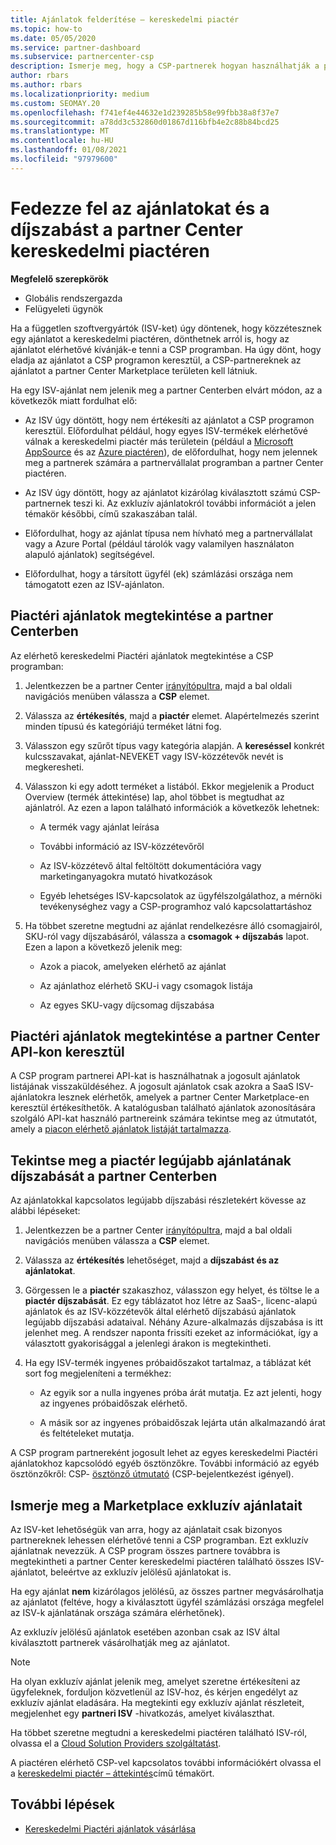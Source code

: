 ```yaml
---
title: Ajánlatok felderítése – kereskedelmi piactér
ms.topic: how-to
ms.date: 05/05/2020
ms.service: partner-dashboard
ms.subservice: partnercenter-csp
description: Ismerje meg, hogy a CSP-partnerek hogyan használhatják a partner centert a piactéren az SaaS-ajánlatok vagy a független szoftvergyártók (ISV-EK) díjszabásának megtekintéséhez vagy kereséséhez.
author: rbars
ms.author: rbars
ms.localizationpriority: medium
ms.custom: SEOMAY.20
ms.openlocfilehash: f741ef4e44632e1d239285b58e99fbb38a8f37e7
ms.sourcegitcommit: a78dd3c532860d01867d116bfb4e2c88b84bcd25
ms.translationtype: MT
ms.contentlocale: hu-HU
ms.lasthandoff: 01/08/2021
ms.locfileid: "97979600"
---
```

# <a name="discover-offers-and-pricing-in-partner-center-commercial-marketplace"></a>Fedezze fel az ajánlatokat és a díjszabást a partner Center kereskedelmi piactéren

**Megfelelő szerepkörök**

- Globális rendszergazda
- Felügyeleti ügynök

Ha a független szoftvergyártók (ISV-ket) úgy döntenek, hogy közzétesznek egy ajánlatot a kereskedelmi piactéren, dönthetnek arról is, hogy az ajánlatot elérhetővé kívánják-e tenni a CSP programban. Ha úgy dönt, hogy eladja az ajánlatot a CSP programon keresztül, a CSP-partnereknek az ajánlatot a partner Center Marketplace területen kell látniuk.

Ha egy ISV-ajánlat nem jelenik meg a partner Centerben elvárt módon, az a következők miatt fordulhat elő:

- Az ISV úgy döntött, hogy nem értékesíti az ajánlatot a CSP programon keresztül. Előfordulhat például, hogy egyes ISV-termékek elérhetővé válnak a kereskedelmi piactér más területein (például a [Microsoft AppSource](https://appsource.microsoft.com/) és az [Azure piactéren](https://azuremarketplace.microsoft.com/)), de előfordulhat, hogy nem jelennek meg a partnerek számára a partnervállalat programban a partner Center piactéren.

- Az ISV úgy döntött, hogy az ajánlatot kizárólag kiválasztott számú CSP-partnernek teszi ki. Az exkluzív ajánlatokról további információt a jelen témakör későbbi, című szakaszában talál.

- Előfordulhat, hogy az ajánlat típusa nem hívható meg a partnervállalat vagy a Azure Portal (például tárolók vagy valamilyen használaton alapuló ajánlatok) segítségével.

- Előfordulhat, hogy a társított ügyfél (ek) számlázási országa nem támogatott ezen az ISV-ajánlaton.

## <a name="view-marketplace-offers-in-partner-center"></a>Piactéri ajánlatok megtekintése a partner Centerben

Az elérhető kereskedelmi Piactéri ajánlatok megtekintése a CSP programban:

1. Jelentkezzen be a partner Center [irányítópultra](https://partner.microsoft.com/dashboard), majd a bal oldali navigációs menüben válassza a **CSP** elemet.

2. Válassza az **értékesítés**, majd a **piactér** elemet. Alapértelmezés szerint minden típusú és kategóriájú terméket látni fog.

3. Válasszon egy szűrőt típus vagy kategória alapján. A **kereséssel** konkrét kulcsszavakat, ajánlat-NEVEKET vagy ISV-közzétevők nevét is megkeresheti.

4. Válasszon ki egy adott terméket a listából. Ekkor megjelenik a Product Overview (termék áttekintése) lap, ahol többet is megtudhat az ajánlatról. Az ezen a lapon található információk a következők lehetnek: 

    - A termék vagy ajánlat leírása

    - További információ az ISV-közzétevőről

    - Az ISV-közzétevő által feltöltött dokumentációra vagy marketinganyagokra mutató hivatkozások

    - Egyéb lehetséges ISV-kapcsolatok az ügyfélszolgálathoz, a mérnöki tevékenységhez vagy a CSP-programhoz való kapcsolattartáshoz

5. Ha többet szeretne megtudni az ajánlat rendelkezésre álló csomagjairól, SKU-ról vagy díjszabásáról, válassza a **csomagok + díjszabás** lapot. Ezen a lapon a következő jelenik meg:

    - Azok a piacok, amelyeken elérhető az ajánlat

    - Az ajánlathoz elérhető SKU-i vagy csomagok listája

    - Az egyes SKU-vagy díjcsomag díjszabása

## <a name="view-marketplace-offers-via-partner-center-apis"></a>Piactéri ajánlatok megtekintése a partner Center API-kon keresztül

A CSP program partnerei API-kat is használhatnak a jogosult ajánlatok listájának visszaküldéséhez. A jogosult ajánlatok csak azokra a SaaS ISV-ajánlatokra lesznek elérhetők, amelyek a partner Center Marketplace-en keresztül értékesíthetők. A katalógusban található ajánlatok azonosítására szolgáló API-kat használó partnereink számára tekintse meg az útmutatót, amely a [piacon elérhető ajánlatok listáját tartalmazza](/partner-center/develop/create-subscription-azure-marketplace-products#get-a-list-of-offers-for-a-market).

## <a name="view-the-latest-marketplace-offer-pricing-in-partner-center"></a>Tekintse meg a piactér legújabb ajánlatának díjszabását a partner Centerben

Az ajánlatokkal kapcsolatos legújabb díjszabási részletekért kövesse az alábbi lépéseket:

1. Jelentkezzen be a partner Center [irányítópultra](https://partner.microsoft.com/dashboard), majd a bal oldali navigációs menüben válassza a **CSP** elemet.

2. Válassza az **értékesítés** lehetőséget, majd a **díjszabást és az ajánlatokat**.

3. Görgessen le a **piactér** szakaszhoz, válasszon egy helyet, és töltse le a **piactér díjszabását**. Ez egy táblázatot hoz létre az SaaS-, licenc-alapú ajánlatok és az ISV-közzétevők által elérhető díjszabású ajánlatok legújabb díjszabási adataival. Néhány Azure-alkalmazás díjszabása is itt jelenhet meg. A rendszer naponta frissíti ezeket az információkat, így a választott gyakorisággal a jelenlegi árakon is megtekintheti.

4. Ha egy ISV-termék ingyenes próbaidőszakot tartalmaz, a táblázat két sort fog megjeleníteni a termékhez:

    - Az egyik sor a nulla ingyenes próba árát mutatja. Ez azt jelenti, hogy az ingyenes próbaidőszak elérhető.

    - A másik sor az ingyenes próbaidőszak lejárta után alkalmazandó árat és feltételeket mutatja.

A CSP program partnereként jogosult lehet az egyes kereskedelmi Piactéri ajánlatokhoz kapcsolódó egyéb ösztönzőkre. További információ az egyéb ösztönzőkről: CSP- [ösztönző útmutató](https://aka.ms/partnerincentives) (CSP-bejelentkezést igényel).

## <a name="learn-about-marketplace-exclusive-offers"></a>Ismerje meg a Marketplace exkluzív ajánlatait

Az ISV-ket lehetőségük van arra, hogy az ajánlatait csak bizonyos partnereknek lehessen elérhetővé tenni a CSP programban. Ezt exkluzív ajánlatnak nevezzük. A CSP program összes partnere továbbra is megtekintheti a partner Center kereskedelmi piactéren található összes ISV-ajánlatot, beleértve az exkluzív jelölésű ajánlatokat is.

Ha egy ajánlat **nem** kizárólagos jelölésű, az összes partner megvásárolhatja az ajánlatot (feltéve, hogy a kiválasztott ügyfél számlázási országa megfelel az ISV-k ajánlatának országa számára elérhetőnek).

Az exkluzív jelölésű ajánlatok esetében azonban csak az ISV által kiválasztott partnerek vásárolhatják meg az ajánlatot.

> [!NOTE]
> Ha olyan exkluzív ajánlat jelenik meg, amelyet szeretne értékesíteni az ügyfeleknek, forduljon közvetlenül az ISV-hoz, és kérjen engedélyt az exkluzív ajánlat eladására. Ha megtekinti egy exkluzív ajánlat részleteit, megjelenhet egy **partneri ISV** -hivatkozás, amelyet kiválaszthat.

Ha többet szeretne megtudni a kereskedelmi piactéren található ISV-ról, olvassa el a [Cloud Solution Providers szolgáltatást](/azure/marketplace/cloud-solution-providers).

A piactéren elérhető CSP-vel kapcsolatos további információkért olvassa el a [kereskedelmi piactér – áttekintés](csp-commercial-marketplace-overview.md)című témakört.

## <a name="next-steps"></a>További lépések

- [Kereskedelmi Piactéri ajánlatok vásárlása](csp-commercial-marketplace-purchase.md)
